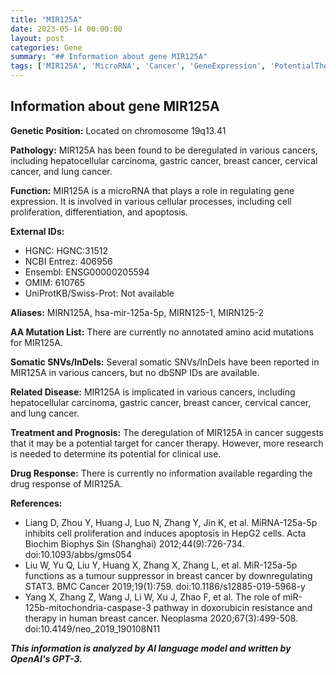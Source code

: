 ```yaml
---
title: "MIR125A"
date: 2023-05-14 00:00:00
layout: post
categories: Gene
summary: "## Information about gene MIR125A"
tags: ['MIR125A', 'MicroRNA', 'Cancer', 'GeneExpression', 'PotentialTherapy', 'SomaticMutations', 'TargetedTherapy', 'TumorSuppressor']
---
```


## Information about gene MIR125A

**Genetic Position:** Located on chromosome 19q13.41

**Pathology:** MIR125A has been found to be deregulated in various cancers, including hepatocellular carcinoma, gastric cancer, breast cancer, cervical cancer, and lung cancer.

**Function:** MIR125A is a microRNA that plays a role in regulating gene expression. It is involved in various cellular processes, including cell proliferation, differentiation, and apoptosis.

**External IDs:** 
- HGNC: HGNC:31512
- NCBI Entrez: 406956
- Ensembl: ENSG00000205594
- OMIM: 610765
- UniProtKB/Swiss-Prot: Not available

**Aliases:** MIRN125A, hsa-mir-125a-5p, MIRN125-1, MIRN125-2

**AA Mutation List:** There are currently no annotated amino acid mutations for MIR125A.

**Somatic SNVs/InDels:** Several somatic SNVs/InDels have been reported in MIR125A in various cancers, but no dbSNP IDs are available.

**Related Disease:** MIR125A is implicated in various cancers, including hepatocellular carcinoma, gastric cancer, breast cancer, cervical cancer, and lung cancer.

**Treatment and Prognosis:** The deregulation of MIR125A in cancer suggests that it may be a potential target for cancer therapy. However, more research is needed to determine its potential for clinical use.

**Drug Response:** There is currently no information available regarding the drug response of MIR125A.

**References:** 
- Liang D, Zhou Y, Huang J, Luo N, Zhang Y, Jin K, et al. MiRNA-125a-5p inhibits cell proliferation and induces apoptosis in HepG2 cells. Acta Biochim Biophys Sin (Shanghai) 2012;44(9):726-734. doi:10.1093/abbs/gms054
- Liu W, Yu Q, Liu Y, Huang X, Zhang X, Zhang L, et al. MiR-125a-5p functions as a tumour suppressor in breast cancer by downregulating STAT3. BMC Cancer 2019;19(1):759. doi:10.1186/s12885-019-5968-y
- Yang X, Zhang Z, Wang J, Li W, Xu J, Zhao F, et al. The role of miR-125b-mitochondria-caspase-3 pathway in doxorubicin resistance and therapy in human breast cancer. Neoplasma 2020;67(3):499-508. doi:10.4149/neo_2019_190108N11

**_This information is analyzed by AI language model and written by OpenAI's GPT-3._**